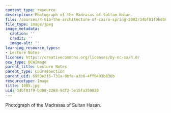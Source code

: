 ```yaml
---
content_type: resource
description: Photograph of the Madrasas of Sultan Hasan.
file: /courses/4-615-the-architecture-of-cairo-spring-2002/34bf01f9bd0822689df2be15fa359830_1085.jpg
file_type: image/jpeg
image_metadata:
  caption: ''
  credit: ''
  image-alt: ''
learning_resource_types:
- Lecture Notes
license: https://creativecommons.org/licenses/by-nc-sa/4.0/
ocw_type: OCWImage
parent_title: Lecture Notes
parent_type: CourseSection
parent_uid: 6903e2f5-731a-0bfe-a3b8-4ff0493b836b
resourcetype: Image
title: 1085.jpg
uid: 34bf01f9-bd08-2268-9df2-be15fa359830
---
```

Photograph of the Madrasas of Sultan Hasan.